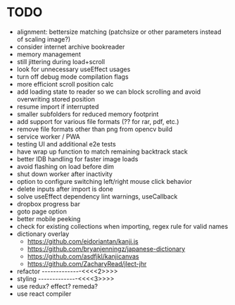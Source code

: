 # TODO

- alignment: bettersize matching (patchsize or other parameters instead of scaling image?)
- consider internet archive bookreader
- memory management
- still jittering during load+scroll
- look for unnecessary useEffect usages
- turn off debug mode compilation flags
- more efficiont scroll position calc
- add loading state to reader so we can block scrolling and avoid overwriting stored position
- resume import if interrupted
- smaller subfolders for reduced memory footprint
- add support for various file formats (?? for rar, pdf, etc.)
- remove file formats other than png from opencv build
- service worker / PWA
- testing UI and additional e2e tests
- have wrap up function to match remaining backtrack stack
- better IDB handling for faster image loads
- avoid flashing on load before dim
- shut down worker after inactivity
- option to configure switching left/right mouse click behavior
- delete inputs after import is done
- solve useEffect dependency lint warnings, useCallback
- dropbox progress bar
- goto page option
- better mobile peeking
- check for existing collections when importing, regex rule for valid names
- dictionary overlay
  - https://github.com/eidoriantan/kanji.js
  - https://github.com/bryanjenningz/japanese-dictionary
  - https://github.com/asdfjkl/kanjicanvas
  - https://github.com/ZacharyRead/jlect-jhr
- refactor --------------<<<<2>>>>
- styling --------------<<<<3>>>>
- use redux? effect? remeda?
- use react compiler
